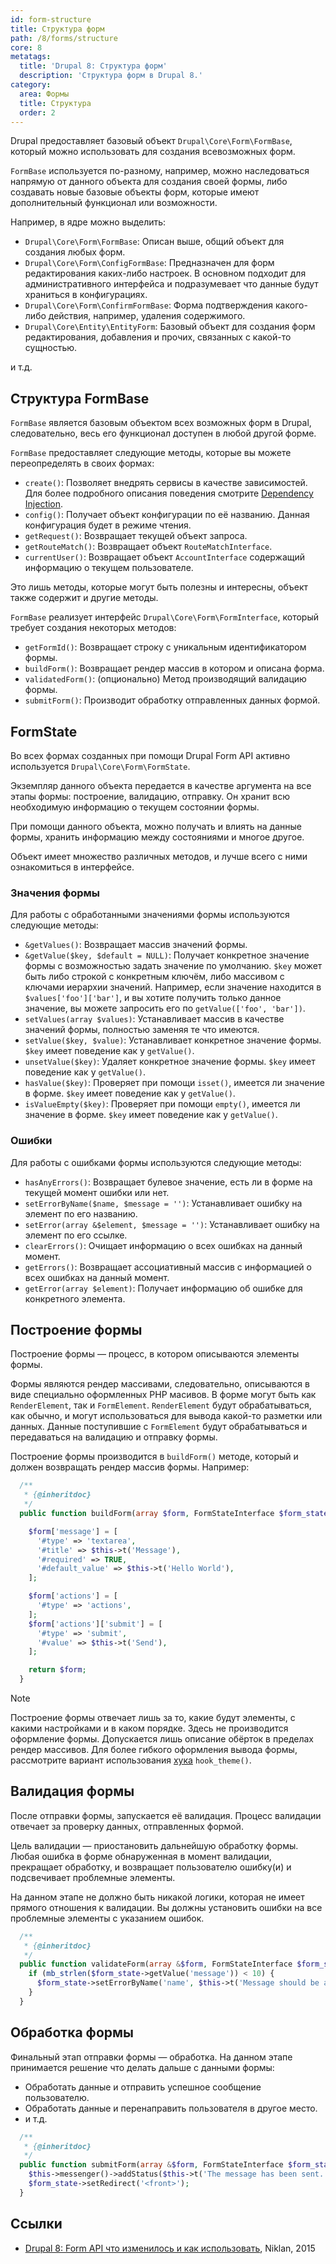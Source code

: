 ```yaml
---
id: form-structure
title: Структура форм
path: /8/forms/structure
core: 8
metatags:
  title: 'Drupal 8: Структура форм'
  description: 'Структура форм в Drupal 8.'
category:
  area: Формы
  title: Структура
  order: 2
---
```


Drupal предоставляет базовый объект `Drupal\Core\Form\FormBase`, который можно использовать для создания всевозможных форм.

`FormBase` используется по-разному, например, можно наследоваться напрямую от данного объекта для создания своей формы, либо создавать новые базовые объекты форм, которые имеют дополнительный функционал или возможности.

Например, в ядре можно выделить:

- `Drupal\Core\Form\FormBase`: Описан выше, общий объект для создания любых форм.
- `Drupal\Core\Form\ConfigFormBase`: Предназначен для форм редактирования каких-либо настроек. В основном подходит для административного интерфейса и подразумевает что данные будут храниться в конфигурациях.
- `Drupal\Core\Form\ConfirmFormBase`: Форма подтверждения какого-либо действия, например, удаления содержимого.
- `Drupal\Core\Entity\EntityForm`: Базовый объект для создания форм редактирования, добавления и прочих, связанных с какой-то сущностью.

и т.д.

## Структура FormBase

`FormBase` является базовым объектом всех возможных форм в Drupal, следовательно, весь его функционал доступен в любой другой форме.

`FormBase` предоставляет следующие методы, которые вы можете переопределять в своих формах:

- `create()`: Позволяет внедрять сервисы в качестве зависимостей. Для более подробного описания поведения смотрите [Dependency Injection](../services/dependency-injection.md).
- `config()`: Получает объект конфигурации по её названию. Данная конфигурация будет в режиме чтения.
- `getRequest()`: Возвращает текущей объект запроса.
- `getRouteMatch()`: Возвращает объект `RouteMatchInterface`.
- `currentUser()`: Возвращает объект `AccountInterface` содержащий информацию о текущем пользователе.

Это лишь методы, которые могут быть полезны и интересны, объект также содержит и другие методы.

`FormBase` реализует интерфейс `Drupal\Core\Form\FormInterface`, который требует создания некоторых методов:

- `getFormId()`: Возвращает строку с уникальным идентификатором формы.
- `buildForm()`: Возвращает рендер массив в котором и описана форма.
- `validatedForm()`: (опционально) Метод производящий валидацию формы.
- `submitForm()`: Производит обработку отправленных данных формой.

## FormState

Во всех формах созданных при помощи Drupal Form API активно используется `Drupal\Core\Form\FormState`.

Экземпляр данного объекта передается в качестве аргумента на все этапы формы: построение, валидацию, отправку. Он хранит всю необходимую информацию о текущем состоянии формы.

При помощи данного объекта, можно получать и влиять на данные формы, хранить информацию между состояниями и многое другое.

Объект имеет множество различных методов, и лучше всего с ними ознакомиться в интерфейсе.

### Значения формы

Для работы с обработанными значениями формы используются следующие методы:

- `&getValues()`: Возвращает массив значений формы.
- `&getValue($key, $default = NULL)`: Получает конкретное значение формы с возможностью задать значение по умолчанию. `$key` может быть либо строкой с конкретным ключём, либо массивом с ключами иерархии значений. Например, если значение находится в `$values['foo']['bar']`, и вы хотите получить только данное значение, вы можете запросить его по `getValue(['foo', 'bar'])`.
- `setValues(array $values)`: Устанавливает массив в качестве значений формы, полностью заменяя те что имеются.
- `setValue($key, $value)`: Устанавливает конкретное значение формы. `$key` имеет поведение как у `getValue()`.
- `unsetValue($key)`: Удаляет конкретное значение формы. `$key` имеет поведение как у `getValue()`.
- `hasValue($key)`: Проверяет при помощи `isset()`, имеется ли значение в форме. `$key` имеет поведение как у `getValue()`.
- `isValueEmpty($key)`: Проверяет при помощи `empty()`, имеется ли значение в форме. `$key` имеет поведение как у `getValue()`.

### Ошибки

Для работы с ошибками формы используются следующие методы:

- `hasAnyErrors()`: Возвращает булевое значение, есть ли в форме на текущей момент ошибки или нет.
- `setErrorByName($name, $message = '')`: Устанавливает ошибку на элемент по его названию.
- `setError(array &$element, $message = '')`: Устанавливает ошибку на элемент по его ссылке.
- `clearErrors()`: Очищает информацию о всех ошибках на данный момент.
- `getErrors()`: Возвращает ассоциативный массив с информацией о всех ошибках на данный момент.
- `getError(array $element)`: Получает информацию об ошибке для конкретного элемента.

## Построение формы

Построение формы — процесс, в котором описываются элементы формы.

Формы являются рендер массивами, следовательно, описываются в виде специально оформленных PHP масивов. В форме могут быть как `RenderElement`, так и `FormElement`. `RenderElement` будут обрабатываться, как обычно, и могут использоваться для вывода какой-то разметки или данных. Данные поступившие с `FormElement` будут обрабатываться и передаваться на валидацию и отправку формы.

Построение формы производится в `buildForm()` методе, который и должен возвращать рендер массив формы. Например:

```php
  /**
   * {@inheritdoc}
   */
  public function buildForm(array $form, FormStateInterface $form_state) {

    $form['message'] = [
      '#type' => 'textarea',
      '#title' => $this->t('Message'),
      '#required' => TRUE,
      '#default_value' => $this->t('Hello World'),
    ];

    $form['actions'] = [
      '#type' => 'actions',
    ];
    $form['actions']['submit'] = [
      '#type' => 'submit',
      '#value' => $this->t('Send'),
    ];

    return $form;
  }
```

> [!NOTE]
> Построение формы отвечает лишь за то, какие будут элементы, с какими настройками и в каком порядке. Здесь не производится оформление формы. Допускается лишь описание обёрток в пределах рендер массивов. Для более гибкого оформления вывода формы, рассмотрите вариант использования [хука](../hooks/hooks.md) `hook_theme()`.

## Валидация формы

После отправки формы, запускается её валидация. Процесс валидации отвечает за проверку данных, отправленных формой. 

Цель валидации — приостановить дальнейшую обработку формы. Любая ошибка в форме обнаруженная в момент валидации, прекращает обработку, и возвращает пользователю ошибку(и) и подсвечивает проблемные элементы.

На данном этапе не должно быть никакой логики, которая не имеет прямого отношения к валидации. Вы должны установить ошибки на все проблемные элементы с указанием ошибок.

```php
  /**
   * {@inheritdoc}
   */
  public function validateForm(array &$form, FormStateInterface $form_state) {
    if (mb_strlen($form_state->getValue('message')) < 10) {
      $form_state->setErrorByName('name', $this->t('Message should be at least 10 characters.'));
    }
  }
```

## Обработка формы

Финальный этап отправки формы — обработка. На данном этапе принимается решение что делать дальше с данными формы:

- Обработать данные и отправить успешное сообщение пользователю.
- Обработать данные и перенаправить пользователя в другое место.
- и т.д.

```php
  /**
   * {@inheritdoc}
   */
  public function submitForm(array &$form, FormStateInterface $form_state) {
    $this->messenger()->addStatus($this->t('The message has been sent.'));
    $form_state->setRedirect('<front>');
  }
```

## Ссылки

- [Drupal 8: Form API что изменилось и как использовать](https://niklan.net/blog/73), Niklan, 2015
